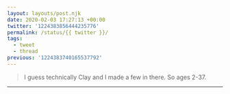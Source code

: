 ```yaml
---
layout: layouts/post.njk
date: 2020-02-03 17:27:13 +00:00
twitter: '1224383856444235776'
permalink: /status/{{ twitter }}/
tags: 
  - tweet
  - thread
previous: '1224383740165537792'
---
```


> I guess technically Clay and I made a few in there. So ages 2-37.

---
